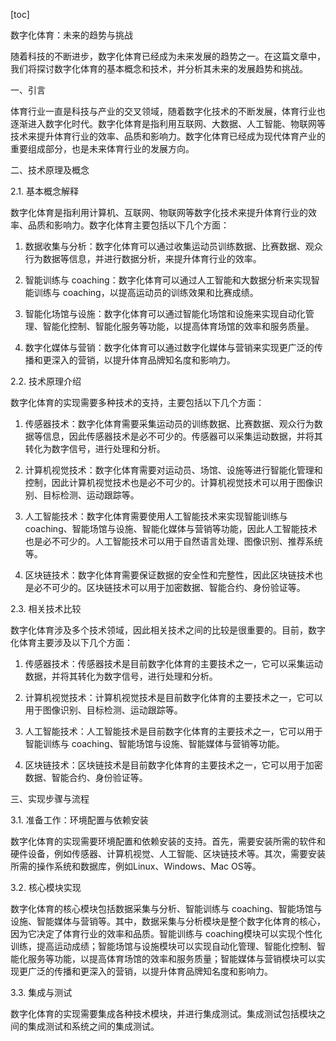 
[toc]                    
                
                
数字化体育：未来的趋势与挑战

随着科技的不断进步，数字化体育已经成为未来发展的趋势之一。在这篇文章中，我们将探讨数字化体育的基本概念和技术，并分析其未来的发展趋势和挑战。

一、引言

体育行业一直是科技与产业的交叉领域，随着数字化技术的不断发展，体育行业也逐渐进入数字化时代。数字化体育是指利用互联网、大数据、人工智能、物联网等技术来提升体育行业的效率、品质和影响力。数字化体育已经成为现代体育产业的重要组成部分，也是未来体育行业的发展方向。

二、技术原理及概念

2.1. 基本概念解释

数字化体育是指利用计算机、互联网、物联网等数字化技术来提升体育行业的效率、品质和影响力。数字化体育主要包括以下几个方面：

1. 数据收集与分析：数字化体育可以通过收集运动员训练数据、比赛数据、观众行为数据等信息，并进行数据分析，来提升体育行业的效率。

2. 智能训练与 coaching：数字化体育可以通过人工智能和大数据分析来实现智能训练与 coaching，以提高运动员的训练效果和比赛成绩。

3. 智能化场馆与设施：数字化体育可以通过智能化场馆和设施来实现自动化管理、智能化控制、智能化服务等功能，以提高体育场馆的效率和服务质量。

4. 数字化媒体与营销：数字化体育可以通过数字化媒体与营销来实现更广泛的传播和更深入的营销，以提升体育品牌知名度和影响力。

2.2. 技术原理介绍

数字化体育的实现需要多种技术的支持，主要包括以下几个方面：

1. 传感器技术：数字化体育需要采集运动员的训练数据、比赛数据、观众行为数据等信息，因此传感器技术是必不可少的。传感器可以采集运动数据，并将其转化为数字信号，进行处理和分析。

2. 计算机视觉技术：数字化体育需要对运动员、场馆、设施等进行智能化管理和控制，因此计算机视觉技术也是必不可少的。计算机视觉技术可以用于图像识别、目标检测、运动跟踪等。

3. 人工智能技术：数字化体育需要使用人工智能技术来实现智能训练与 coaching、智能场馆与设施、智能化媒体与营销等功能，因此人工智能技术也是必不可少的。人工智能技术可以用于自然语言处理、图像识别、推荐系统等。

4. 区块链技术：数字化体育需要保证数据的安全性和完整性，因此区块链技术也是必不可少的。区块链技术可以用于加密数据、智能合约、身份验证等。

2.3. 相关技术比较

数字化体育涉及多个技术领域，因此相关技术之间的比较是很重要的。目前，数字化体育主要涉及以下几个方面：

1. 传感器技术：传感器技术是目前数字化体育的主要技术之一，它可以采集运动数据，并将其转化为数字信号，进行处理和分析。

2. 计算机视觉技术：计算机视觉技术是目前数字化体育的主要技术之一，它可以用于图像识别、目标检测、运动跟踪等。

3. 人工智能技术：人工智能技术是目前数字化体育的主要技术之一，它可以用于智能训练与 coaching、智能场馆与设施、智能媒体与营销等功能。

4. 区块链技术：区块链技术是目前数字化体育的主要技术之一，它可以用于加密数据、智能合约、身份验证等。

三、实现步骤与流程

3.1. 准备工作：环境配置与依赖安装

数字化体育的实现需要环境配置和依赖安装的支持。首先，需要安装所需的软件和硬件设备，例如传感器、计算机视觉、人工智能、区块链技术等。其次，需要安装所需的操作系统和数据库，例如Linux、Windows、Mac OS等。

3.2. 核心模块实现

数字化体育的核心模块包括数据采集与分析、智能训练与 coaching、智能场馆与设施、智能媒体与营销等。其中，数据采集与分析模块是整个数字化体育的核心，因为它决定了体育行业的效率和品质。智能训练与 coaching模块可以实现个性化训练，提高运动成绩；智能场馆与设施模块可以实现自动化管理、智能化控制、智能化服务等功能，以提高体育场馆的效率和服务质量；智能媒体与营销模块可以实现更广泛的传播和更深入的营销，以提升体育品牌知名度和影响力。

3.3. 集成与测试

数字化体育的实现需要集成各种技术模块，并进行集成测试。集成测试包括模块之间的集成测试和系统之间的集成测试。

